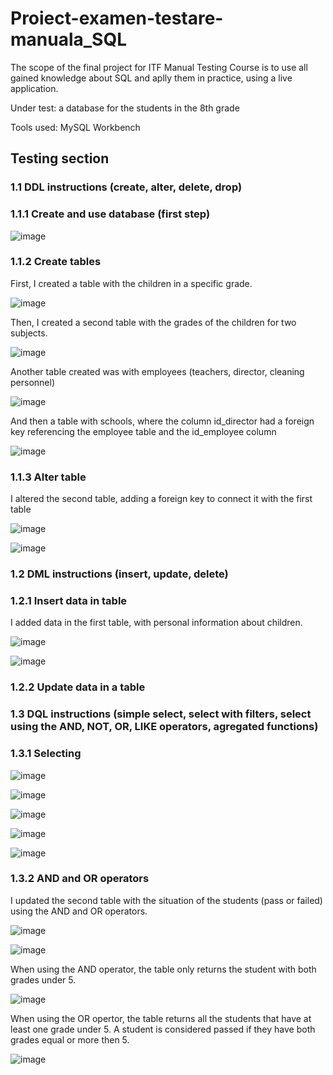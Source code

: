 # Proiect-examen-testare-manuala_SQL

The scope of the final project for ITF Manual Testing Course is to use all gained knowledge about SQL and aplly them in practice, using a live application.

Under test: a database for the students in the 8th grade

Tools used: MySQL Workbench

## Testing section

### 1.1 DDL instructions (create, alter, delete, drop)

### 1.1.1 Create and use database (first step)

![image](https://github.com/Fulger19/Proiect-examen-testare-manuala_SQL/assets/135150028/7e09fb25-3b62-4be3-acce-139ae0b86010)

### 1.1.2 Create tables

First, I created a table with the children in a specific grade.

![image](https://github.com/Fulger19/Proiect-examen-testare-manuala_SQL/assets/135150028/a593db9b-a723-4fb8-a86c-0f84df5ca199)

Then, I created a second table with the grades of the children for two subjects.

![image](https://github.com/Fulger19/Proiect-examen-testare-manuala_SQL/assets/135150028/099de63f-dd4a-4a25-8b08-f073496765de)

Another table created was with employees (teachers, director, cleaning personnel)

![image](https://github.com/Fulger19/Proiect-examen-testare-manuala_SQL/assets/135150028/01c4422f-d0e1-4f10-b664-8da6788a0ada)

And then a table with schools, where the column id_director had a foreign key referencing the employee table and the id_employee column

![image](https://github.com/Fulger19/Proiect-examen-testare-manuala_SQL/assets/135150028/53dfc86b-091f-446d-80a5-352229d495db)



### 1.1.3 Alter table

I altered the second table, adding a foreign key to connect it with the first table

![image](https://github.com/Fulger19/Proiect-examen-testare-manuala_SQL/assets/135150028/d48a6435-a429-4abb-be8a-d5bec617477f)

![image](https://github.com/Fulger19/Proiect-examen-testare-manuala_SQL/assets/135150028/37d81a48-6ba1-44b9-9a8b-97ea28f20605)


### 1.2 DML instructions (insert, update, delete)

### 1.2.1 Insert data in table

I added data in the first table, with personal information about children.

![image](https://github.com/Fulger19/Proiect-examen-testare-manuala_SQL/assets/135150028/48264c71-38d7-4ac7-9bd6-365fb94d3225)

![image](https://github.com/Fulger19/Proiect-examen-testare-manuala_SQL/assets/135150028/3c1623a2-37ae-4cfc-aac1-e43ff4c63fec)

### 1.2.2 Update data in a table


### 1.3 DQL instructions (simple select, select with filters, select using the AND, NOT, OR, LIKE operators, agregated functions)

### 1.3.1 Selecting

![image](https://github.com/Fulger19/Proiect-examen-testare-manuala_SQL/assets/135150028/a3bc3aba-8077-4fa5-abb0-4400ba8ddc12)

![image](https://github.com/Fulger19/Proiect-examen-testare-manuala_SQL/assets/135150028/b129d8a8-8ce8-4dff-857d-c93c4c061434)

![image](https://github.com/Fulger19/Proiect-examen-testare-manuala_SQL/assets/135150028/3e62c70c-2c1f-4885-ade3-adfcc328917a)

![image](https://github.com/Fulger19/Proiect-examen-testare-manuala_SQL/assets/135150028/230ea062-892d-48c9-9c3d-dfe72b56a8b7)

![image](https://github.com/Fulger19/Proiect-examen-testare-manuala_SQL/assets/135150028/8175fd06-5082-4ced-a30b-be256288454d)


### 1.3.2 AND and OR operators

I updated the second table with the situation of the students (pass or failed) using the AND and OR operators.

![image](https://github.com/Fulger19/Proiect-examen-testare-manuala_SQL/assets/135150028/ba303ae5-2761-403e-acc8-353d155a5d87)

![image](https://github.com/Fulger19/Proiect-examen-testare-manuala_SQL/assets/135150028/40d8a61e-29b5-4adb-8f43-66288482e0d8)


When using the AND operator, the table only returns the student with both grades under 5. 

![image](https://github.com/Fulger19/Proiect-examen-testare-manuala_SQL/assets/135150028/718d7242-78c4-4d80-afff-18f97906a6f5)

When using the OR opertor, the table returns all the students that have at least one grade under 5. A student is considered passed if they have both grades equal or more then 5. 

![image](https://github.com/Fulger19/Proiect-examen-testare-manuala_SQL/assets/135150028/429f8131-b67a-47ac-8c13-82afea9fb068)

